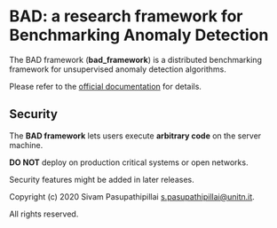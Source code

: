 # BAD: a research framework for Benchmarking Anomaly Detection
The BAD framework (**bad_framework**) is a distributed benchmarking framework for unsupervised anomaly detection algorithms.

Please refer to the [official documentation](https://passiv-me.github.io/bad-framework/) for details.

## Security
The **BAD framework** lets users execute **arbitrary code** on the server machine.

**DO NOT** deploy on production critical systems or open networks.

Security features might be added in later releases.

Copyright (c) 2020 Sivam Pasupathipillai <s.pasupathipillai@unitn.it>.

All rights reserved.
